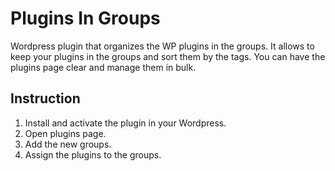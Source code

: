 # Plugins In Groups

Wordpress plugin that organizes the WP plugins in the groups.
It allows to keep your plugins in the groups and sort them by the tags. You can have the plugins page clear and manage them in bulk.

## Instruction

1. Install and activate the plugin in your Wordpress.
2. Open plugins page.
3. Add the new groups.
4. Assign the plugins to the groups.
